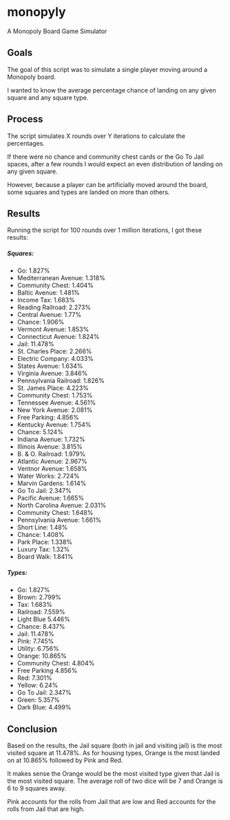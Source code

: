 # monopyly
A Monopoly Board Game Simulator

## Goals
The goal of this script was to simulate a single player moving around a Monopoly board.

I wanted to know the average percentage chance of landing on any given square 
and any square type.

## Process
The script simulates X rounds over Y iterations to calculate the percentages.

If there were no chance and community chest cards or the Go To Jail spaces, after a few rounds 
I would expect an even distribution of landing on any given square.

However, because a player can be artificially moved around the board, some squares and types
are landed on more than others.

## Results
Running the script for 100 rounds over 1 million iterations, I got these results:

##### Squares:
- Go: 1.827%
- Mediterranean Avenue: 1.318%
- Community Chest: 1.404%
- Baltic Avenue: 1.481%
- Income Tax: 1.683%
- Reading Railroad: 2.273%
- Central Avenue: 1.77%
- Chance: 1.906%
- Vermont Avenue: 1.853%
- Connecticut Avenue: 1.824%
- Jail: 11.478%
- St. Charles Place: 2.266%
- Electric Company: 4.033%
- States Avenue: 1.634%
- Virginia Avenue: 3.846%
- Pennsylvania Railroad: 1.826%
- St. James Place: 4.223%
- Community Chest: 1.753%
- Tennessee Avenue: 4.561%
- New York Avenue: 2.081%
- Free Parking: 4.856%
- Kentucky Avenue: 1.754%
- Chance: 5.124%
- Indiana Avenue: 1.732%
- Illinois Avenue: 3.815%
- B. & O. Railroad: 1.979%
- Atlantic Avenue: 2.967%
- Ventnor Avenue: 1.658%
- Water Works: 2.724%
- Marvin Gardens: 1.614%
- Go To Jail: 2.347%
- Pacific Avenue: 1.665%
- North Carolina Avenue: 2.031%
- Community Chest: 1.648%
- Pennsylvania Avenue: 1.661%
- Short Line: 1.48%
- Chance: 1.408%
- Park Place: 1.338%
- Luxury Tax: 1.32%
- Board Walk: 1.841%

##### Types:
- Go: 1.827%
- Brown: 2.799%
- Tax: 1.683%
- Railroad: 7.559%
- Light Blue 5.446%
- Chance: 8.437%
- Jail: 11.478%
- Pink: 7.745%
- Utility: 6.756%
- Orange: 10.865%
- Community Chest: 4.804%
- Free Parking 4.856%
- Red: 7.301%
- Yellow: 6.24%
- Go To Jail: 2.347%
- Green: 5.357%
- Dark Blue: 4.499%

## Conclusion
Based on the results, the Jail square (both in jail and visiting jail) is the most
visited square at 11.478%. As for housing types, Orange is the most landed on at 
10.865% followed by Pink and Red.

It makes sense the Orange would be the most visited type given that Jail is the most
visited square. The average roll of two dice will be 7 and Orange is 6 to 9 squares away.

Pink accounts for the rolls from Jail that are low and Red accounts for the rolls 
from Jail that are high.